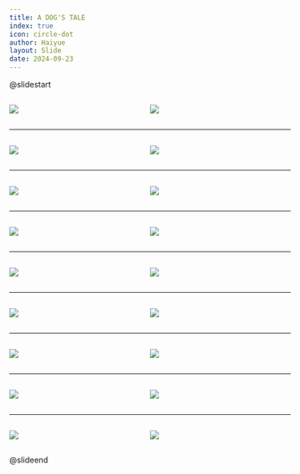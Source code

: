 ```yaml
---
title: A DOG'S TALE
index: true
icon: circle-dot
author: Haiyue
layout: Slide
date: 2024-09-23
---
```

 
@slidestart

<div style="display:flex">
<div style="flex:1">

![](https://raw.githubusercontent.com/yclord/reading/refs/heads/master/english/Level-O/A%20DOG'S%20TALE/001.webp)
</div>
<div style="flex:1">

![](https://raw.githubusercontent.com/yclord/reading/refs/heads/master/english/Level-O/A%20DOG'S%20TALE/002.webp)
</div>
</div>

---

<div style="display:flex">
<div style="flex:1">

![](https://raw.githubusercontent.com/yclord/reading/refs/heads/master/english/Level-O/A%20DOG'S%20TALE/003.webp)
</div>
<div style="flex:1">

![](https://raw.githubusercontent.com/yclord/reading/refs/heads/master/english/Level-O/A%20DOG'S%20TALE/004.webp)
</div>
</div>

---

<div style="display:flex">
<div style="flex:1">

![](https://raw.githubusercontent.com/yclord/reading/refs/heads/master/english/Level-O/A%20DOG'S%20TALE/005.webp)
</div>
<div style="flex:1">

![](https://raw.githubusercontent.com/yclord/reading/refs/heads/master/english/Level-O/A%20DOG'S%20TALE/006.webp)
</div>
</div>

---

<div style="display:flex">
<div style="flex:1">

![](https://raw.githubusercontent.com/yclord/reading/refs/heads/master/english/Level-O/A%20DOG'S%20TALE/007.webp)
</div>
<div style="flex:1">

![](https://raw.githubusercontent.com/yclord/reading/refs/heads/master/english/Level-O/A%20DOG'S%20TALE/008.webp)
</div>
</div>

---

<div style="display:flex">
<div style="flex:1">

![](https://raw.githubusercontent.com/yclord/reading/refs/heads/master/english/Level-O/A%20DOG'S%20TALE/009.webp)
</div>
<div style="flex:1">

![](https://raw.githubusercontent.com/yclord/reading/refs/heads/master/english/Level-O/A%20DOG'S%20TALE/010.webp)
</div>
</div>

---

<div style="display:flex">
<div style="flex:1">

![](https://raw.githubusercontent.com/yclord/reading/refs/heads/master/english/Level-O/A%20DOG'S%20TALE/011.webp)
</div>
<div style="flex:1">

![](https://raw.githubusercontent.com/yclord/reading/refs/heads/master/english/Level-O/A%20DOG'S%20TALE/012.webp)
</div>
</div>

---

<div style="display:flex">
<div style="flex:1">

![](https://raw.githubusercontent.com/yclord/reading/refs/heads/master/english/Level-O/A%20DOG'S%20TALE/013.webp)
</div>
<div style="flex:1">

![](https://raw.githubusercontent.com/yclord/reading/refs/heads/master/english/Level-O/A%20DOG'S%20TALE/014.webp)
</div>
</div>

---

<div style="display:flex">
<div style="flex:1">

![](https://raw.githubusercontent.com/yclord/reading/refs/heads/master/english/Level-O/A%20DOG'S%20TALE/015.webp)
</div>
<div style="flex:1">

![](https://raw.githubusercontent.com/yclord/reading/refs/heads/master/english/Level-O/A%20DOG'S%20TALE/016.webp)
</div>
</div>

---

<div style="display:flex">
<div style="flex:1">

![](https://raw.githubusercontent.com/yclord/reading/refs/heads/master/english/Level-O/A%20DOG'S%20TALE/017.webp)
</div>
<div style="flex:1">

![](https://raw.githubusercontent.com/yclord/reading/refs/heads/master/english/Level-O/A%20DOG'S%20TALE/018.webp)
</div>
</div>

@slideend